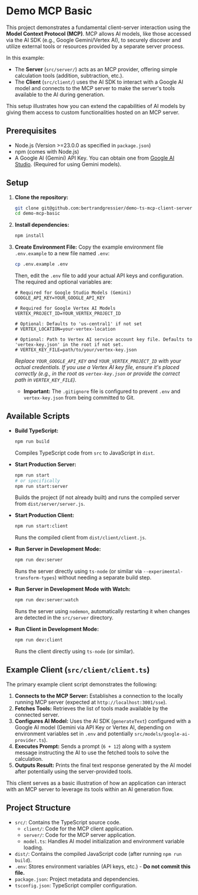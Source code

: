  # Demo MCP Basic

This project demonstrates a fundamental client-server interaction using the **Model Context Protocol (MCP)**. MCP allows AI models, like those accessed via the AI SDK (e.g., Google Gemini/Vertex AI), to securely discover and utilize external tools or resources provided by a separate server process.

In this example:
*   The **Server** (`src/server/`) acts as an MCP provider, offering simple calculation tools (addition, subtraction, etc.).
*   The **Client** (`src/client/`) uses the AI SDK to interact with a Google AI model and connects to the MCP server to make the server's tools available to the AI during generation.

This setup illustrates how you can extend the capabilities of AI models by giving them access to custom functionalities hosted on an MCP server.

## Prerequisites

*   Node.js (Version >=23.0.0 as specified in `package.json`)
*   npm (comes with Node.js)
*   A Google AI (Gemini) API Key. You can obtain one from [Google AI Studio](https://aistudio.google.com/). (Required for using Gemini models).

## Setup

1.  **Clone the repository:**
    ```bash
    git clone git@github.com:bertrandgressier/demo-ts-mcp-client-server.git
    cd demo-mcp-basic
    ```

2.  **Install dependencies:**
    ```bash
    npm install
    ```

3.  **Create Environment File:**
    Copy the example environment file `.env.example` to a new file named `.env`:
    ```bash
    cp .env.example .env
    ```
    Then, edit the `.env` file to add your actual API keys and configuration. The required and optional variables are:

    ```dotenv
    # Required for Google Studio Models (Gemini)
    GOOGLE_API_KEY=YOUR_GOOGLE_API_KEY

    # Required for Google Vertex AI Models
    VERTEX_PROJECT_ID=YOUR_VERTEX_PROJECT_ID

    # Optional: Defaults to 'us-central1' if not set
    # VERTEX_LOCATION=your-vertex-location

    # Optional: Path to Vertex AI service account key file. Defaults to 'vertex-key.json' in the root if not set.
    # VERTEX_KEY_FILE=path/to/your/vertex-key.json
    ```

    *Replace `YOUR_GOOGLE_API_KEY` and `YOUR_VERTEX_PROJECT_ID` with your actual credentials.*
    *If you use a Vertex AI key file, ensure it's placed correctly (e.g., in the root as `vertex-key.json` or provide the correct path in `VERTEX_KEY_FILE`).*
    * **Important:** The `.gitignore` file is configured to prevent `.env` and `vertex-key.json` from being committed to Git.

## Available Scripts

*   **Build TypeScript:**
    ```bash
    npm run build
    ```
    Compiles TypeScript code from `src` to JavaScript in `dist`.

*   **Start Production Server:**
    ```bash
    npm run start
    # or specifically
    npm run start:server
    ```
    Builds the project (if not already built) and runs the compiled server from `dist/server/server.js`.

*   **Start Production Client:**
    ```bash
    npm run start:client
    ```
    Runs the compiled client from `dist/client/client.js`.

*   **Run Server in Development Mode:**
    ```bash
    npm run dev:server
    ```
    Runs the server directly using `ts-node` (or similar via `--experimental-transform-types`) without needing a separate build step.

*   **Run Server in Development Mode with Watch:**
    ```bash
    npm run dev:server:watch
    ```
    Runs the server using `nodemon`, automatically restarting it when changes are detected in the `src/server` directory.

*   **Run Client in Development Mode:**
    ```bash
    npm run dev:client
    ```
    Runs the client directly using `ts-node` (or similar).

## Example Client (`src/client/client.ts`)

The primary example client script demonstrates the following:

1.  **Connects to the MCP Server:** Establishes a connection to the locally running MCP server (expected at `http://localhost:3001/sse`).
2.  **Fetches Tools:** Retrieves the list of tools made available by the connected server.
3.  **Configures AI Model:** Uses the AI SDK (`generateText`) configured with a Google AI model (Gemini via API Key or Vertex AI, depending on environment variables set in `.env` and potentially `src/models/google-ai-provider.ts`).
4.  **Executes Prompt:** Sends a prompt (`6 + 12`) along with a system message instructing the AI to use the fetched tools to solve the calculation.
5.  **Outputs Result:** Prints the final text response generated by the AI model after potentially using the server-provided tools.

This client serves as a basic illustration of how an application can interact with an MCP server to leverage its tools within an AI generation flow.

## Project Structure

*   `src/`: Contains the TypeScript source code.
    *   `client/`: Code for the MCP client application.
    *   `server/`: Code for the MCP server application.
    *   `model.ts`: Handles AI model initialization and environment variable loading.
*   `dist/`: Contains the compiled JavaScript code (after running `npm run build`).
*   `.env`: Stores environment variables (API keys, etc.) - **Do not commit this file.**
*   `package.json`: Project metadata and dependencies.
*   `tsconfig.json`: TypeScript compiler configuration.
